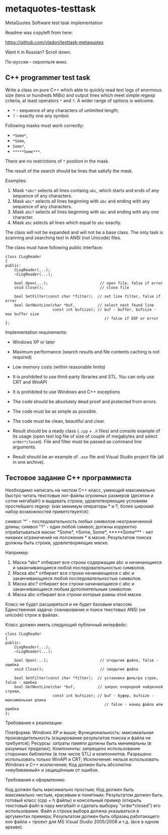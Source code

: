 # metaquotes-testtask
MetaQuotes Software test task implementation

Readme was copyleft from here:

https://github.com/vladon/testtask-metaquotes

Want it in Russian? Scroll down.

По-русски - скролльте вниз.

## C++ programmer test task

Write a class on pure C++ which able to quickly read text logs of enormous size (tens or hundreds MiBs) and output lines which meet simple regexp criteria, at least operators `*` and `?`. A wider range of options is welcome.

- `*` - sequence of any characters of unlimited length;
- `?` - exactly one any symbol.

Following masks must work correctly:

- `*Some*`,
- `*Some`,
- `Some*`,
- `*****Some***`.

There are no restrictions of `*` position in the mask.

The result of the search should be lines that satisfy the mask.

Examples:

1. Mask `*abc*` selects all lines containg `abc`, which starts and ends of any sequence of any characters.
2. Mask `abc*` selects all lines beginning with `abc` and ending with any sequence of any characters.
3. Mask `abc?` selects all lines beginning with `abc` and ending with any one character.
4. Mask `abc` selects all lines which equal to `abc` exactly.

The class will not be expanded and will not be a base class. The only task is scanning and searching text in ANSI (not Unicode) files.

The class must have following public interface:

    class CLogReader
    {
    public:
        CLogReader(...);
        ~CLogReader(...);

        bool Open(...);                       // open file, false if error
        void Close();                         // close file

        bool SetFilter(const char *filter);  // set line filter, false if error
        bool GetNextLine(char *buf,          // select next found line
                         const int bufsize); // buf - buffer, bufsize - max buffer size
                                                // false if EOF or error
    };

Implementation requirements:

- Windows XP or later
- Maximum performance (search results and file contents caching is not required)
- Low memory costs (within reasonable limits)
- It is prohibited to use third-party libraries and STL. You can only use CRT and WinAPI
- It is prohibited to use Windows and C++ exceptions
- The code should be absolutely dead proof and protected from errors.

- The code must be as simple as possible.
- The code must be clean, beautiful and clear.
- Result should be a ready class (`.cpp` + `.h` files) and console example of its usage (open text log file of size of couple of megabytes and select `order*closed`). File and filter must be passed as command line arguments.
- Result should be an example of `.exe` file and Visual Studio project file (all in one archive).


## Тестовое задание С++ программиста

Необходимо написать на чистом С++ класс, умеющий максимально быстро читать текстовые лог-файлы огромных размеров (десятки и сотни мегабайт) и выдавать строки, удовлетворяющие условиям простейшего regexp: (как минимум операторы &#42; и ?, более широкий набор возможностей приветствуется):

cимвол '&#42;' - последовательность любых символов неограниченной длины;
cимвол "?" - один любой символ;
должны корректно отрабатываться маски: &#42;Some&#42;, &#42;Some, Some&#42;, &#42;&#42;&#42;&#42;&#42;Some&#42;&#42;&#42; - нет никаких ограничений на положение &#42; в маске.
Результатом поиска должны быть строки, удовлетворяющие маске.

Например:

1. Маска &#42;abc&#42;  отбирает все строки содержащие abc и начинающиеся и заканчивающиеся любой последовательностью символов.
2. Маска abc&#42;  отбирает все строки начинающиеся с abc и заканчивающиеся любой последовательностью символов.
3. Маска abc?  отбирает все строки начинающиеся с abc и заканчивающиеся любым дополнительным символом.
4. Маска abc   отбирает все строки которые равны этой маске.

Класс не будет расширяться и не будет базовым классом. Единственная задача: сканирование и поиск текстовых ANSI (не unicode) строк в файлах. 

Класс должен иметь следующий публичный интерфейс:

    class CLogReader
    {
    public:
        CLogReader(...);
        ~CLogReader(...);

        bool Open(...);                       // открытие файла, false - ошибка
        void Close();                         // закрытие файла

        bool SetFilter(const char *filter);  // установка фильтра строк, false - ошибка
        bool GetNextLine(char *buf,          // запрос очередной найденной строки, 
                         const int bufsize); // buf - буфер, bufsize - максимальная длина
                                                // false - конец файла или ошибка
    };

Требование к реализации:

Платформа: Windows XP и выше;
Функциональность: максимальная производительность (кэширование результатов поиска и файла не требуется);
Ресурсы: затраты памяти должны быть минимальны (в разумных пределах);
Компоненты: запрещено использование сторонних библиотек (в том числе STL) и компонентов. Разрешено использовать только WinAPI и CRT;
Исключения: нельзя использовать Windows и С++ исключения;
Код должен быть абсолютно «неубиваемый» и защищённым от ошибок.

Требования к оформлению:

Код должен быть максимально простым;
Код должен быть максимально чистым, красивым и понятным;
Результатом должен быть готовый класс (cpp + h файлы) и консольный пример (открыть текстовый файл в пару мегабайт и сделать выборку "order*closed") его использования. Файл и строка выбора должна указываться в аргументах примера;
Результатом должен быть образец работающего exе файла + проект для MS Visual Studio 2005/2008 и т.д. (все в одном архиве).

